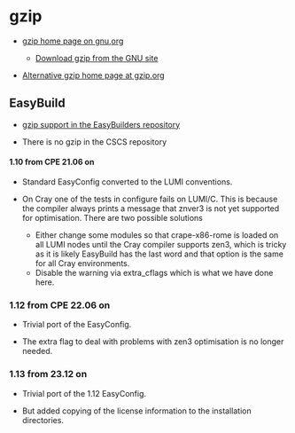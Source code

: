 # gzip

  * [gzip home page on gnu,org](https://www.gnu.org/software/gzip/)

      * [Download gzip from the GNU site](https://ftp.gnu.org/gnu/gzip/)

  * [Alternative gzip home page at gzip.org](https://www.gzip.org/)


## EasyBuild

  * [gzip support in the EasyBuilders repository](https://github.com/easybuilders/easybuild-easyconfigs/tree/develop/easybuild/easyconfigs/g/gzip)

  * There is no gzip in the CSCS repository


#### 1.10 from CPE 21.06 on

  * Standard EasyConfig converted to the LUMI conventions.

  * On Cray one of the tests in configure fails on LUMI/C. This is because
    the compiler always prints a message that znver3 is not yet supported
    for optimisation. There are two possible solutions
      * Either change some modules so that crape-x86-rome is loaded on all
        LUMI nodes until the Cray compiler supports zen3, which is tricky as
        it is likely EasyBuild has the last word and that option is the same
        for all Cray environments.
      * Disable the warning via extra_cflags which is what we have done here.


### 1.12 from CPE 22.06 on

  * Trivial port of the EasyConfig.

  * The extra flag to deal with problems with zen3 optimisation is no longer needed.


### 1.13 from 23.12 on

  * Trivial port of the 1.12 EasyConfig.
  
  * But added copying of the license information to the installation directories.

